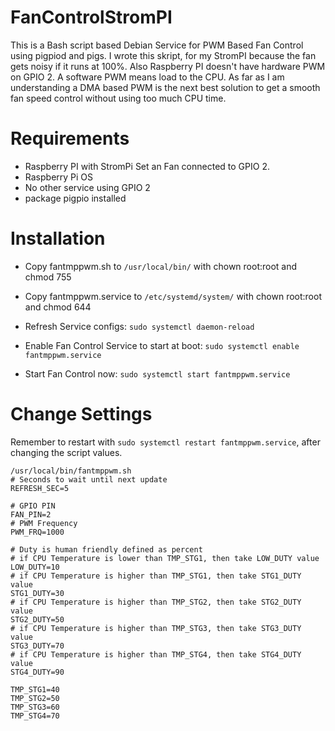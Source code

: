 # FanControlStromPI
This is a Bash script based Debian Service for PWM Based Fan Control using pigpiod and pigs.
I wrote this skript, for my StromPI because the fan gets noisy if it runs at 100%. 
Also Raspberry PI doesn't have hardware PWM on GPIO 2. A software PWM means load to the CPU. As far as I am understanding 
a DMA based PWM is the next best solution to get a smooth fan speed control without using too much CPU time.

# Requirements
- Raspberry PI with StromPi Set an Fan connected to GPIO 2.
- Raspberry Pi OS
- No other service using GPIO 2
- package pigpio installed

# Installation
- Copy fantmppwm.sh to `/usr/local/bin/` with chown root:root and chmod 755 
- Copy fantmppwm.service to `/etc/systemd/system/` with chown root:root and chmod 644

- Refresh Service configs: `sudo systemctl daemon-reload`
- Enable Fan Control Service to start at boot: `sudo systemctl enable fantmppwm.service`
- Start Fan Control now: `sudo systemctl start fantmppwm.service`

# Change Settings
Remember to restart with `sudo systemctl restart fantmppwm.service`, after changing the script values.
```
/usr/local/bin/fantmppwm.sh
# Seconds to wait until next update
REFRESH_SEC=5

# GPIO PIN
FAN_PIN=2
# PWM Frequency
PWM_FRQ=1000

# Duty is human friendly defined as percent 
# if CPU Temperature is lower than TMP_STG1, then take LOW_DUTY value
LOW_DUTY=10
# if CPU Temperature is higher than TMP_STG1, then take STG1_DUTY value
STG1_DUTY=30
# if CPU Temperature is higher than TMP_STG2, then take STG2_DUTY value
STG2_DUTY=50
# if CPU Temperature is higher than TMP_STG3, then take STG3_DUTY value
STG3_DUTY=70
# if CPU Temperature is higher than TMP_STG4, then take STG4_DUTY value
STG4_DUTY=90

TMP_STG1=40
TMP_STG2=50
TMP_STG3=60
TMP_STG4=70
```


